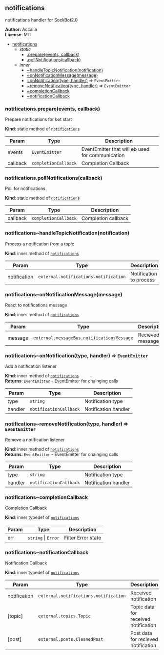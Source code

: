 <a name="module_notifications"></a>
## notifications
notifications handler for SockBot2.0

**Author:** Accalia  
**License**: MIT  

* [notifications](#module_notifications)
  * _static_
    * [.prepare(events, callback)](#module_notifications.prepare)
    * [.pollNotifications(callback)](#module_notifications.pollNotifications)
  * _inner_
    * [~handleTopicNotification(notification)](#module_notifications..handleTopicNotification)
    * [~onNotificationMessage(message)](#module_notifications..onNotificationMessage)
    * [~onNotification(type, handler)](#module_notifications..onNotification) ⇒ <code>EventEmitter</code>
    * [~removeNotification(type, handler)](#module_notifications..removeNotification) ⇒ <code>EventEmitter</code>
    * [~completionCallback](#module_notifications..completionCallback)
    * [~notificationCallback](#module_notifications..notificationCallback)

<a name="module_notifications.prepare"></a>
### notifications.prepare(events, callback)
Prepare notifications for bot start

**Kind**: static method of <code>[notifications](#module_notifications)</code>  

| Param | Type | Description |
| --- | --- | --- |
| events | <code>EventEmitter</code> | EventEmitter that will eb used for communication |
| callback | <code>completionCallback</code> | Completion Callback |

<a name="module_notifications.pollNotifications"></a>
### notifications.pollNotifications(callback)
Poll for notifications

**Kind**: static method of <code>[notifications](#module_notifications)</code>  

| Param | Type | Description |
| --- | --- | --- |
| callback | <code>completionCallback</code> | Completion callback |

<a name="module_notifications..handleTopicNotification"></a>
### notifications~handleTopicNotification(notification)
Process a notification from a topic

**Kind**: inner method of <code>[notifications](#module_notifications)</code>  

| Param | Type | Description |
| --- | --- | --- |
| notification | <code>external.notifications.notification</code> | Notification to process |

<a name="module_notifications..onNotificationMessage"></a>
### notifications~onNotificationMessage(message)
React to notifications message

**Kind**: inner method of <code>[notifications](#module_notifications)</code>  

| Param | Type | Description |
| --- | --- | --- |
| message | <code>external.messageBus.notificationsMessage</code> | Recieved message |

<a name="module_notifications..onNotification"></a>
### notifications~onNotification(type, handler) ⇒ <code>EventEmitter</code>
Add a notification listener

**Kind**: inner method of <code>[notifications](#module_notifications)</code>  
**Returns**: <code>EventEmitter</code> - EventEmitter for chainging calls  

| Param | Type | Description |
| --- | --- | --- |
| type | <code>string</code> | Notification type |
| handler | <code>notificationCallback</code> | Notification handler |

<a name="module_notifications..removeNotification"></a>
### notifications~removeNotification(type, handler) ⇒ <code>EventEmitter</code>
Remove a notification listener

**Kind**: inner method of <code>[notifications](#module_notifications)</code>  
**Returns**: <code>EventEmitter</code> - EventEmitter for chainging calls  

| Param | Type | Description |
| --- | --- | --- |
| type | <code>string</code> | Notification type |
| handler | <code>notificationCallback</code> | Notification handler |

<a name="module_notifications..completionCallback"></a>
### notifications~completionCallback
Completion Callback

**Kind**: inner typedef of <code>[notifications](#module_notifications)</code>  

| Param | Type | Description |
| --- | --- | --- |
| err | <code>string</code> &#124; <code>Error</code> | Filter Error state |

<a name="module_notifications..notificationCallback"></a>
### notifications~notificationCallback
Notification Callback

**Kind**: inner typedef of <code>[notifications](#module_notifications)</code>  

| Param | Type | Description |
| --- | --- | --- |
| notification | <code>external.notifications.notification</code> | Received notification |
| [topic] | <code>external.topics.Topic</code> | Topic data for received notification |
| [post] | <code>external.posts.CleanedPost</code> | Post data for recieved notification |

